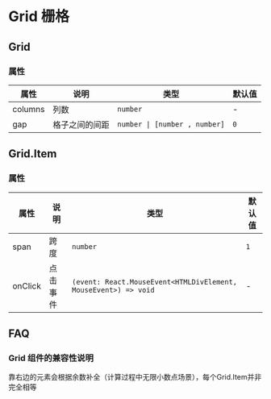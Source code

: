 # Grid 栅格

<code src="./demos/demo1.tsx"></code>

## Grid

### 属性

| 属性    | 说明           | 类型                                                    | 默认值 |
| ------- | -------------- | ------------------------------------------------------- | ----- |
| columns | 列数           | `number`                                                | -     |
| gap     | 格子之间的间距 | `number \| [number , number]` | `0`    |

## Grid.Item

### 属性

| 属性    | 说明     | 类型                                                            | 默认值 |
| ------- | -------- | --------------------------------------------------------------- | ------ |
| span    | 跨度     | `number`                                                        | `1`    |
| onClick | 点击事件 | `(event: React.MouseEvent<HTMLDivElement, MouseEvent>) => void` | -      |

## FAQ

### Grid 组件的兼容性说明

靠右边的元素会根据余数补全（计算过程中无限小数点场景），每个Grid.Item并非完全相等
